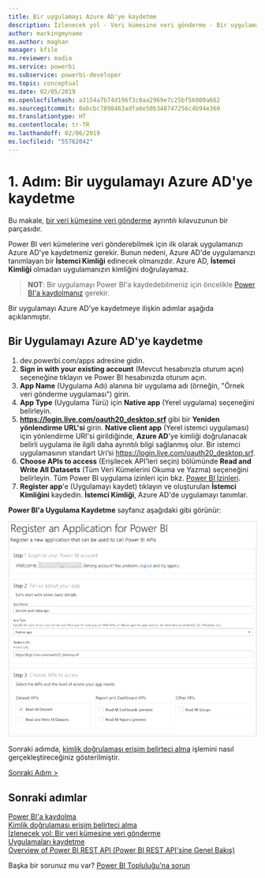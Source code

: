 ```yaml
---
title: Bir uygulamayı Azure AD'ye kaydetme
description: İzlenecek yol - Veri kümesine veri gönderme - Bir uygulamayı Azure AD'ye kaydetme
author: markingmyname
ms.author: maghan
manager: kfile
ms.reviewer: madia
ms.service: powerbi
ms.subservice: powerbi-developer
ms.topic: conceptual
ms.date: 02/05/2019
ms.openlocfilehash: a3154a7b74d196f3c0aa2969e7c25bf56000a662
ms.sourcegitcommit: 0abcbc7898463adfa6e50b348747256c4b94e360
ms.translationtype: HT
ms.contentlocale: tr-TR
ms.lasthandoff: 02/06/2019
ms.locfileid: "55762042"
---
```

# <a name="step-1-register-an-app-with-azure-ad"></a>1. Adım: Bir uygulamayı Azure AD'ye kaydetme

Bu makale, [bir veri kümesine veri gönderme](walkthrough-push-data.md) ayrıntılı kılavuzunun bir parçasıdır.

Power BI veri kümelerine veri gönderebilmek için ilk olarak uygulamanızı Azure AD'ye kaydetmeniz gerekir. Bunun nedeni, Azure AD'de uygulamanızı tanımlayan bir **İstemci Kimliği** edinecek olmanızdır. Azure AD, **İstemci Kimliği** olmadan uygulamanızın kimliğini doğrulayamaz.

> **NOT**: Bir uygulamayı Power BI'a kaydedebilmeniz için öncelikle [Power BI'a kaydolmanız](create-an-azure-active-directory-tenant.md) gerekir.

Bir uygulamayı Azure AD'ye kaydetmeye ilişkin adımlar aşağıda açıklanmıştır.

## <a name="register-an-app-in-azure-ad"></a>Bir Uygulamayı Azure AD'ye kaydetme

1. dev.powerbi.com/apps adresine gidin.
2. **Sign in with your existing account** (Mevcut hesabınızla oturum açın) seçeneğine tıklayın ve Power BI hesabınızda oturum açın.
3. **App Name** (Uygulama Adı) alanına bir uygulama adı (örneğin, "Örnek veri gönderme uygulaması") girin.
4. **App Type** (Uygulama Türü) için **Native app** (Yerel uygulama) seçeneğini belirleyin.
5. **https://login.live.com/oauth20_desktop.srf** gibi bir **Yeniden yönlendirme URL'si** girin. **Native client app** (Yerel istemci uygulaması) için yönlendirme URI'si girildiğinde, **Azure AD**'ye kimliği doğrulanacak belirli uygulama ile ilgili daha ayrıntılı bilgi sağlanmış olur. Bir istemci uygulamasının standart Uri’si https://login.live.com/oauth20_desktop.srf.
6. **Choose APIs to access** (Erişilecek API'leri seçin) bölümünde **Read and Write All Datasets** (Tüm Veri Kümelerini Okuma ve Yazma) seçeneğini belirleyin. Tüm Power BI uygulama izinleri için bkz. [Power BI İzinleri](power-bi-permissions.md).
7. **Register app**'e (Uygulamayı kaydet) tıklayın ve oluşturulan **İstemci Kimliğini** kaydedin. **İstemci Kimliği**, Azure AD'de uygulamayı tanımlar.

**Power BI'a Uygulama Kaydetme** sayfanız aşağıdaki gibi görünür:

![Uygulamayı kaydetme](media/walkthrough-push-data-register-app-with-azure-ad/powerbi-developer-sample-register-app.png)

Sonraki adımda, [kimlik doğrulaması erişim belirteci alma](walkthrough-push-data-get-token.md) işlemini nasıl gerçekleştireceğiniz gösterilmiştir.

[Sonraki Adım >](walkthrough-push-data-get-token.md)

## <a name="next-steps"></a>Sonraki adımlar

[Power BI'a kaydolma](create-an-azure-active-directory-tenant.md)  
[Kimlik doğrulaması erişim belirteci alma](walkthrough-push-data-get-token.md)  
[İzlenecek yol: Bir veri kümesine veri gönderme](walkthrough-push-data.md)  
[Uygulamaları kaydetme](register-app.md)  
[Overview of Power BI REST API (Power BI REST API'sine Genel Bakış)](overview-of-power-bi-rest-api.md)  

Başka bir sorunuz mu var? [Power BI Topluluğu'na sorun](http://community.powerbi.com/)